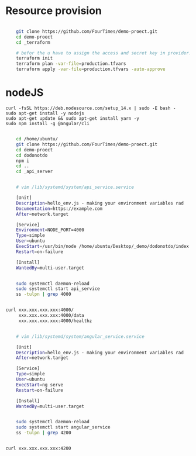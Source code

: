 # Resource provision

```bash

    git clone https://github.com/FourTimes/demo-proect.git
    cd demo-proect
    cd _terraform

    # befor the u have to assign the access and secret key in provider.tf
    terraform init
    terraform plan -var-file=production.tfvars
    terraform apply -var-file=production.tfvars -auto-approve

```
# nodeJS

    curl -fsSL https://deb.nodesource.com/setup_14.x | sudo -E bash -
    sudo apt-get install -y nodejs
    sudo apt-get update && sudo apt-get install yarn -y
    sudo npm install -g @angular/cli

```bash

    cd /home/ubuntu/
    git clone https://github.com/FourTimes/demo-proect.git
    cd demo-proect
    cd dodonotdo
    npm i
    cd ..
    cd _api_server

```


```bash

    # vim /lib/systemd/system/api_service.service

    [Unit]
    Description=hello_env.js - making your environment variables rad
    Documentation=https://example.com
    After=network.target

    [Service]
    Environment=NODE_PORT=4000
    Type=simple
    User=ubuntu
    ExecStart=/usr/bin/node /home/ubuntu/Desktop/_demo/dodonotdo/index.js
    Restart=on-failure

    [Install]
    WantedBy=multi-user.target

```

```bash

    sudo systemctl daemon-reload 
    sudo systemctl start api_service
    ss -tulpn | grep 4000

```

```bash

curl xxx.xxx.xxx.xxx:4000/
     xxx.xxx.xxx.xxx:4000/data
     xxx.xxx.xxx.xxx:4000/healthz

```


```bash

    # vim /lib/systemd/system/angular_service.service

    [Unit]
    Description=hello_env.js - making your environment variables rad
    After=network.target

    [Service]
    Type=simple
    User=ubuntu
    ExecStart=ng serve 
    Restart=on-failure

    [Install]
    WantedBy=multi-user.target

```

```bash

    sudo systemctl daemon-reload 
    sudo systemctl start angular_service
    ss -tulpn | grep 4200


```

```bash

curl xxx.xxx.xxx.xxx:4200

```